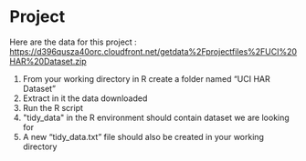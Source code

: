 Project
=======
Here are the data for this project :
https://d396qusza40orc.cloudfront.net/getdata%2Fprojectfiles%2FUCI%20HAR%20Dataset.zip


1.	From your working directory in R create a folder named “UCI HAR Dataset”
2.	Extract in it the data downloaded
3.	Run the R script
4.	"tidy_data" in the R environment should contain dataset we are looking for  
5.	A new “tidy_data.txt” file should also be created in your working directory

